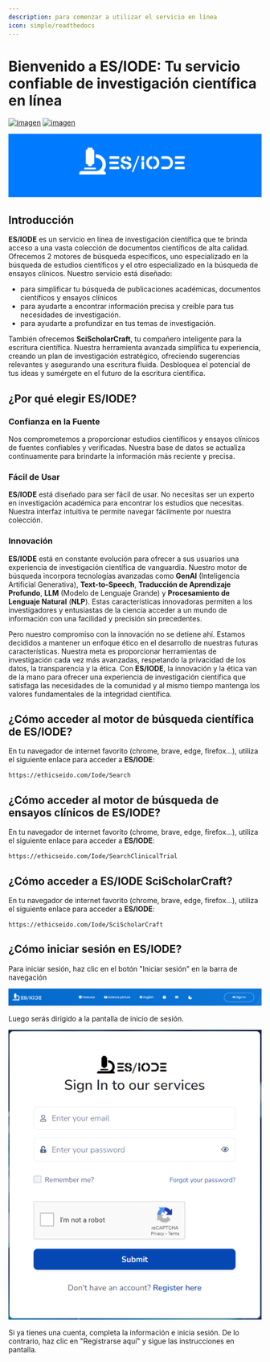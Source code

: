 ```yaml
---
description: para comenzar a utilizar el servicio en línea
icon: simple/readthedocs
---
```

# Bienvenido a ES/IODE: Tu servicio confiable de investigación científica en línea

[![imagen](https://img.shields.io/badge/versión-3.4.1-blue)](changelog.md)
[![imagen](https://img.shields.io/badge/.NET-5C2D91?logo=.net&logoColor=blanco)](https://learn.microsoft.com/dotnet/)

[![logo](assets/background_es-iode-logo-v3.png)](https://ethicseido.com/Iode/Iode)


## **Introducción**

__ES/IODE__ es un servicio en línea de investigación científica que te brinda acceso a una vasta colección de documentos científicos de alta calidad. Ofrecemos 2 motores de búsqueda específicos, uno especializado en la búsqueda de estudios científicos y el otro especializado en la búsqueda de ensayos clínicos.
Nuestro servicio está diseñado:

- para simplificar tu búsqueda de publicaciones académicas, documentos científicos y ensayos clínicos
- para ayudarte a encontrar información precisa y creíble para tus necesidades de investigación.
- para ayudarte a profundizar en tus temas de investigación.

También ofrecemos __SciScholarCraft__, tu compañero inteligente para la escritura científica. Nuestra herramienta avanzada simplifica tu experiencia, creando un plan de investigación estratégico, ofreciendo sugerencias relevantes y asegurando una escritura fluida. Desbloquea el potencial de tus ideas y sumérgete en el futuro de la escritura científica.

## **¿Por qué elegir ES/IODE?**

<!-- ### Búsqueda Avanzada
__ES/IODE__ ofrece capacidades de búsqueda avanzada que te permiten especificar tus criterios de búsqueda para obtener resultados específicos. Puedes filtrar por campo, fecha, autores, palabras clave y mucho más. Esto asegura que obtengas resultados relevantes para tu tema. -->

### Confianza en la Fuente
Nos comprometemos a proporcionar estudios científicos y ensayos clínicos de fuentes confiables y verificadas. Nuestra base de datos se actualiza continuamente para brindarte la información más reciente y precisa.

### Fácil de Usar
__ES/IODE__ está diseñado para ser fácil de usar. No necesitas ser un experto en investigación académica para encontrar los estudios que necesitas. Nuestra interfaz intuitiva te permite navegar fácilmente por nuestra colección.

### Innovación
__ES/IODE__ está en constante evolución para ofrecer a sus usuarios una experiencia de investigación científica de vanguardia. Nuestro motor de búsqueda incorpora tecnologías avanzadas como __GenAI__ (Inteligencia Artificial Generativa), __Text-to-Speech__, __Traducción de Aprendizaje Profundo__, __LLM__ (Modelo de Lenguaje Grande) y __Procesamiento de Lenguaje Natural__ (__NLP__). Estas características innovadoras permiten a los investigadores y entusiastas de la ciencia acceder a un mundo de información con una facilidad y precisión sin precedentes.

Pero nuestro compromiso con la innovación no se detiene ahí. Estamos decididos a mantener un enfoque ético en el desarrollo de nuestras futuras características. Nuestra meta es proporcionar herramientas de investigación cada vez más avanzadas, respetando la privacidad de los datos, la transparencia y la ética. Con __ES/IODE__, la innovación y la ética van de la mano para ofrecer una experiencia de investigación científica que satisfaga las necesidades de la comunidad y al mismo tiempo mantenga los valores fundamentales de la integridad científica.

## **¿Cómo acceder al motor de búsqueda científica de ES/IODE?**

En tu navegador de internet favorito (chrome, brave, edge, firefox...), utiliza el siguiente enlace para acceder a __ES/IODE__:


```
https://ethicseido.com/Iode/Search
```


## **¿Cómo acceder al motor de búsqueda de ensayos clínicos de ES/IODE?**

En tu navegador de internet favorito (chrome, brave, edge, firefox...), utiliza el siguiente enlace para acceder a __ES/IODE__:



```
https://ethicseido.com/Iode/SearchClinicalTrial
```

## **¿Cómo acceder a ES/IODE SciScholarCraft?**

En tu navegador de internet favorito (chrome, brave, edge, firefox...), utiliza el siguiente enlace para acceder a __ES/IODE__:



```
https://ethicseido.com/Iode/SciScholarCraft
```


## **¿Cómo iniciar sesión en ES/IODE?**

Para iniciar sesión, haz clic en el botón "Iniciar sesión" en la barra de navegación

![barra de navegación](assets/navbar.png)

Luego serás dirigido a la pantalla de inicio de sesión.

![inicio de sesión](assets/login.png)

Si ya tienes una cuenta, completa la información e inicia sesión. De lo contrario, haz clic en "Registrarse aquí" y sigue las instrucciones en pantalla.